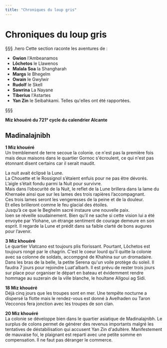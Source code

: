 ```yaml
---
title: "Chroniques du loup gris"
---
```

# Chroniques du loup gris

§§§ .hero
Cette section raconte les aventures de :
- **Gwion** l'Ambeanamos
- **Lôchetos** le Llawenos
- **Malala Soa** la Shangharah
- **Margs** le Bhegelm
- **Owain** le Gwylwir
- **Rudolf** le Skell
- **Sawrina** La Nayane
- **Tiberius** l'Astartes
- **Yan Zin** le Seibahkami.
Telles qu'elles ont été rapportées.

§§§

**Miz khouéré du 721° cycle du calendrier Alcante**  

## Madinalajnibh   
**1 Miz khouéré**    
Un tremblement de terre secoue la colonie. ce n'est pas la première fois mais deux maisons dans le quartier Gornoc s'écroulent, ce qui n'est pas étonnant disent certains car il serait maudit.  

La nuit avait éclipsé la Lune.  
La Chouette et le Rossignol s’étaient enfuis pour ne pas être dévorés.  
L’aigle s’était fondu parmi la Nuit pour survivre.  
Mais dans l’obscurité de la Nuit, le reflet de la Lune brillera dans la lame du Khernaëe ainsi que sur les lames des trois rapières l’accompagnant.  
Ces trois lames seront les vengeresses de la peine et de la douleur.  
Et elles brilleront comme le feu glacial des étoiles.  
Jusqu’à ce que le Beghelm sacré instaure une nouvelle paix.   
Ioen se réveille soudainement. Bien qu’il ne sache si cette vision lui a été envoyée par Ylohane, un étrange sentiment de courage demeure en son esprit. Il regarde la Lune et prédit dans sa faible clarté de bons augures pour l’avenir.   

**3 Miz khouéré**    
Le quartier Vlatcano est toujours plis florissant. Pourtant, Lôchetos est toujours rongé par le chagrin. C'est le coeur lourd qu'il quitte la colonie avec sa colonne de soldats, accompgné de Khahina sur un dromadaire. Dans les bras de la belle, la petite Serena qu'un voile protège du soleil. Il faudra 7 jours pour rejoindre Luat'albarh. Il est prévu de rester trois jours sur place pour organiser le départ en bateau et évidemment rendre hommage au suzerain de la ville blanche, le houltane Allgoui ag Sidi.  

**18 Miz khouéré**   
Déjà cinq jours que les troupes sont en mer. Une tempête nocturne a dispersé la flotte mais le rendez-vous est donné à Avelhaden ou Taron Vecconos fera jonction avec les troupes de son clan.  

**20 Miz khouéré**  
La colonie se développe bien dans le quartier asiatique de Madinalajnibh. Le surplus de colons permet de générer des revenus importants malgré les tentatives de déstabilisation qui accusent Yan Zin d'adultère. Manifestement de mauvaise foi, le plaignant est reparti avec une petite somme en compensation. Il ne faut pas déranger le commerce.  
